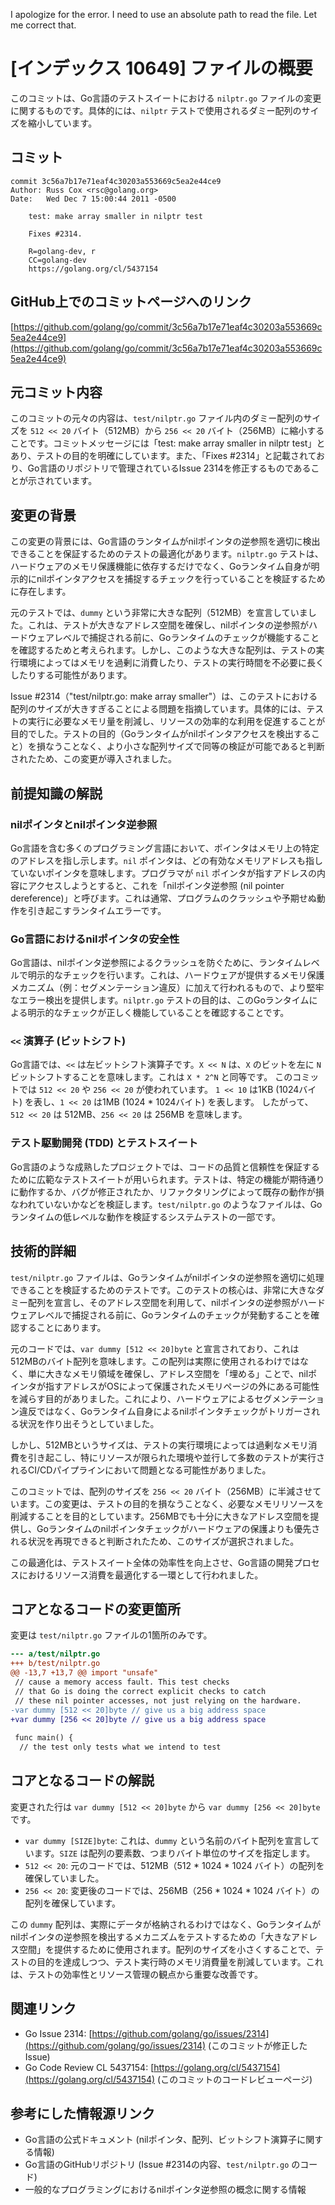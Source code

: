 I apologize for the error. I need to use an absolute path to read the file. Let me correct that.
# [インデックス 10649] ファイルの概要

このコミットは、Go言語のテストスイートにおける `nilptr.go` ファイルの変更に関するものです。具体的には、`nilptr` テストで使用されるダミー配列のサイズを縮小しています。

## コミット

```
commit 3c56a7b17e71eaf4c30203a553669c5ea2e44ce9
Author: Russ Cox <rsc@golang.org>
Date:   Wed Dec 7 15:00:44 2011 -0500

    test: make array smaller in nilptr test
    
    Fixes #2314.
    
    R=golang-dev, r
    CC=golang-dev
    https://golang.org/cl/5437154
```

## GitHub上でのコミットページへのリンク

[https://github.com/golang/go/commit/3c56a7b17e71eaf4c30203a553669c5ea2e44ce9](https://github.com/golang/go/commit/3c56a7b17e71eaf4c30203a553669c5ea2e44ce9)

## 元コミット内容

このコミットの元々の内容は、`test/nilptr.go` ファイル内のダミー配列のサイズを `512 << 20` バイト（512MB）から `256 << 20` バイト（256MB）に縮小することです。コミットメッセージには「test: make array smaller in nilptr test」とあり、テストの目的を明確にしています。また、「Fixes #2314」と記載されており、Go言語のリポジトリで管理されているIssue 2314を修正するものであることが示されています。

## 変更の背景

この変更の背景には、Go言語のランタイムがnilポインタの逆参照を適切に検出できることを保証するためのテストの最適化があります。`nilptr.go` テストは、ハードウェアのメモリ保護機能に依存するだけでなく、Goランタイム自身が明示的にnilポインタアクセスを捕捉するチェックを行っていることを検証するために存在します。

元のテストでは、`dummy` という非常に大きな配列（512MB）を宣言していました。これは、テストが大きなアドレス空間を確保し、nilポインタの逆参照がハードウェアレベルで捕捉される前に、Goランタイムのチェックが機能することを確認するためと考えられます。しかし、このような大きな配列は、テストの実行環境によってはメモリを過剰に消費したり、テストの実行時間を不必要に長くしたりする可能性があります。

Issue #2314（"test/nilptr.go: make array smaller"）は、このテストにおける配列のサイズが大きすぎることによる問題を指摘しています。具体的には、テストの実行に必要なメモリ量を削減し、リソースの効率的な利用を促進することが目的でした。テストの目的（Goランタイムがnilポインタアクセスを検出すること）を損なうことなく、より小さな配列サイズで同等の検証が可能であると判断されたため、この変更が導入されました。

## 前提知識の解説

### nilポインタとnilポインタ逆参照

Go言語を含む多くのプログラミング言語において、ポインタはメモリ上の特定のアドレスを指し示します。`nil` ポインタは、どの有効なメモリアドレスも指していないポインタを意味します。プログラマが `nil` ポインタが指すアドレスの内容にアクセスしようとすると、これを「nilポインタ逆参照 (nil pointer dereference)」と呼びます。これは通常、プログラムのクラッシュや予期せぬ動作を引き起こすランタイムエラーです。

### Go言語におけるnilポインタの安全性

Go言語は、nilポインタ逆参照によるクラッシュを防ぐために、ランタイムレベルで明示的なチェックを行います。これは、ハードウェアが提供するメモリ保護メカニズム（例：セグメンテーション違反）に加えて行われるもので、より堅牢なエラー検出を提供します。`nilptr.go` テストの目的は、このGoランタイムによる明示的なチェックが正しく機能していることを確認することです。

### `<<` 演算子 (ビットシフト)

Go言語では、`<<` は左ビットシフト演算子です。`X << N` は、`X` のビットを左に `N` ビットシフトすることを意味します。これは `X * 2^N` と同等です。
このコミットでは `512 << 20` や `256 << 20` が使われています。
`1 << 10` は1KB (1024バイト) を表し、`1 << 20` は1MB (1024 * 1024バイト) を表します。
したがって、`512 << 20` は 512MB、`256 << 20` は 256MB を意味します。

### テスト駆動開発 (TDD) とテストスイート

Go言語のような成熟したプロジェクトでは、コードの品質と信頼性を保証するために広範なテストスイートが用いられます。テストは、特定の機能が期待通りに動作するか、バグが修正されたか、リファクタリングによって既存の動作が損なわれていないかなどを検証します。`test/nilptr.go` のようなファイルは、Goランタイムの低レベルな動作を検証するシステムテストの一部です。

## 技術的詳細

`test/nilptr.go` ファイルは、Goランタイムがnilポインタの逆参照を適切に処理できることを検証するためのテストです。このテストの核心は、非常に大きなダミー配列を宣言し、そのアドレス空間を利用して、nilポインタの逆参照がハードウェアレベルで捕捉される前に、Goランタイムのチェックが発動することを確認することにあります。

元のコードでは、`var dummy [512 << 20]byte` と宣言されており、これは512MBのバイト配列を意味します。この配列は実際に使用されるわけではなく、単に大きなメモリ領域を確保し、アドレス空間を「埋める」ことで、nilポインタが指すアドレスがOSによって保護されたメモリページの外にある可能性を減らす目的がありました。これにより、ハードウェアによるセグメンテーション違反ではなく、Goランタイム自身によるnilポインタチェックがトリガーされる状況を作り出そうとしていました。

しかし、512MBというサイズは、テストの実行環境によっては過剰なメモリ消費を引き起こし、特にリソースが限られた環境や並行して多数のテストが実行されるCI/CDパイプラインにおいて問題となる可能性がありました。

このコミットでは、配列のサイズを `256 << 20` バイト（256MB）に半減させています。この変更は、テストの目的を損なうことなく、必要なメモリリソースを削減することを目的としています。256MBでも十分に大きなアドレス空間を提供し、Goランタイムのnilポインタチェックがハードウェアの保護よりも優先される状況を再現できると判断されたため、このサイズが選択されました。

この最適化は、テストスイート全体の効率性を向上させ、Go言語の開発プロセスにおけるリソース消費を最適化する一環として行われました。

## コアとなるコードの変更箇所

変更は `test/nilptr.go` ファイルの1箇所のみです。

```diff
--- a/test/nilptr.go
+++ b/test/nilptr.go
@@ -13,7 +13,7 @@ import "unsafe"
 // cause a memory access fault. This test checks
 // that Go is doing the correct explicit checks to catch
 // these nil pointer accesses, not just relying on the hardware.
-var dummy [512 << 20]byte // give us a big address space
+var dummy [256 << 20]byte // give us a big address space
 
 func main() {
  // the test only tests what we intend to test
```

## コアとなるコードの解説

変更された行は `var dummy [512 << 20]byte` から `var dummy [256 << 20]byte` です。

-   `var dummy [SIZE]byte`: これは、`dummy` という名前のバイト配列を宣言しています。`SIZE` は配列の要素数、つまりバイト単位のサイズを指定します。
-   `512 << 20`: 元のコードでは、512MB（512 * 1024 * 1024 バイト）の配列を確保していました。
-   `256 << 20`: 変更後のコードでは、256MB（256 * 1024 * 1024 バイト）の配列を確保しています。

この `dummy` 配列は、実際にデータが格納されるわけではなく、Goランタイムがnilポインタの逆参照を検出するメカニズムをテストするための「大きなアドレス空間」を提供するために使用されます。配列のサイズを小さくすることで、テストの目的を達成しつつ、テスト実行時のメモリ消費量を削減しています。これは、テストの効率性とリソース管理の観点から重要な改善です。

## 関連リンク

-   Go Issue 2314: [https://github.com/golang/go/issues/2314](https://github.com/golang/go/issues/2314) (このコミットが修正したIssue)
-   Go Code Review CL 5437154: [https://golang.org/cl/5437154](https://golang.org/cl/5437154) (このコミットのコードレビューページ)

## 参考にした情報源リンク

-   Go言語の公式ドキュメント (nilポインタ、配列、ビットシフト演算子に関する情報)
-   Go言語のGitHubリポジトリ (Issue #2314の内容、`test/nilptr.go` のコード)
-   一般的なプログラミングにおけるnilポインタ逆参照の概念に関する情報
